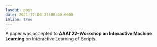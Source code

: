 ```yaml
---
layout: post
date: 2021-12-08 23:00:00-0000
inline: true
---
```


A paper was accepted to **AAAI'22-Workshop on Interactive Machine Learning** on Interactive Learning of Scripts.

